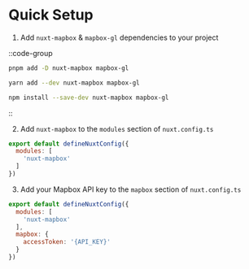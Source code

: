 # Quick Setup

1. Add `nuxt-mapbox` & `mapbox-gl` dependencies to your project

::code-group

  ```bash [pnpm]
  pnpm add -D nuxt-mapbox mapbox-gl
  ```

  ```bash [yarn]
  yarn add --dev nuxt-mapbox mapbox-gl
  ```

  ```bash [npm]
  npm install --save-dev nuxt-mapbox mapbox-gl
  ```

::

2. Add `nuxt-mapbox` to the `modules` section of `nuxt.config.ts`

```js
export default defineNuxtConfig({
  modules: [
    'nuxt-mapbox'
  ]
})
```

3. Add your Mapbox API key to the `mapbox` section of `nuxt.config.ts`

```js
export default defineNuxtConfig({
  modules: [
    'nuxt-mapbox'
  ],
  mapbox: {
    accessToken: '{API_KEY}'
  }
})
```